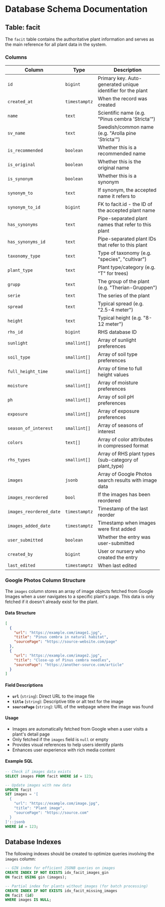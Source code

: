 # Database Schema Documentation

## Table: facit

The `facit` table contains the authoritative plant information and serves as the main reference for all plant data in the system.

### Columns

| Column | Type | Description |
|--------|------|-------------|
| `id` | `bigint` | Primary key. Auto-generated unique identifier for the plant |
| `created_at` | `timestamptz` | When the record was created |
| `name` | `text` | Scientific name (e.g. "Pinus cembra 'Stricta'") |
| `sv_name` | `text` | Swedish/common name (e.g. "Arolla pine 'Stricta'") |
| `is_recommended` | `boolean` | Whether this is a recommended name |
| `is_original` | `boolean` | Whether this is the original name |
| `is_synonym` | `boolean` | Whether this is a synonym |
| `synonym_to` | `text` | If synonym, the accepted name it refers to |
| `synonym_to_id` | `bigint` | FK to facit.id - the ID of the accepted plant name |
| `has_synonyms` | `text` | Pipe-separated plant names that refer to this plant |
| `has_synonyms_id` | `text` | Pipe-separated plant IDs that refer to this plant |
| `taxonomy_type` | `text` | Type of taxonomy (e.g. "species", "cultivar") |
| `plant_type` | `text` | Plant type/category (e.g. "T" for trees) |
| `grupp` | `text` | The group of the plant (e.g. "Therian-Gruppen") |
| `serie` | `text` | The series of the plant |
| `spread` | `text` | Typical spread (e.g. "2.5-4 meter") |
| `height` | `text` | Typical height (e.g. "8-12 meter") |
| `rhs_id` | `bigint` | RHS database ID |
| `sunlight` | `smallint[]` | Array of sunlight preferences |
| `soil_type` | `smallint[]` | Array of soil type preferences |
| `full_height_time` | `smallint[]` | Array of time to full height values |
| `moisture` | `smallint[]` | Array of moisture preferences |
| `ph` | `smallint[]` | Array of soil pH preferences |
| `exposure` | `smallint[]` | Array of exposure preferences |
| `season_of_interest` | `smallint[]` | Array of seasons of interest |
| `colors` | `text[]` | Array of color attributes in compressed format |
| `rhs_types` | `smallint[]` | Array of RHS plant types (sub-category of plant_type) |
| `images` | `jsonb` | Array of Google Photos search results with image data |
| `images_reordered` | `bool` | If the images has been reordered
| `images_reordered_date` | `timestamptz` | Timestamp of the last reorder |
| `images_added_date` | `timestamptz` | Timestamp when images were first added |
| `user_submitted` | `boolean` | Whether the entry was user-submitted |
| `created_by` | `bigint` | User or nursery who created the entry |
| `last_edited` | `timestamptz` | When last edited |

### Google Photos Column Structure

The `images` column stores an array of image objects fetched from Google Images when a user navigates to a specific plant's page. This data is only fetched if it doesn't already exist for the plant.

#### Data Structure

```json
[
  {
    "url": "https://example.com/image1.jpg",
    "title": "Pinus cembra in natural habitat",
    "sourcePage": "https://source-website.com/page"
  },
  {
    "url": "https://example.com/image2.jpg", 
    "title": "Close-up of Pinus cembra needles",
    "sourcePage": "https://another-source.com/article"
  }
]
```

#### Field Descriptions

- **`url`** (`string`): Direct URL to the image file
- **`title`** (`string`): Descriptive title or alt text for the image
- **`sourcePage`** (`string`): URL of the webpage where the image was found

#### Usage

- Images are automatically fetched from Google when a user visits a plant's detail page
- Only fetched if the `images` field is `null` or empty
- Provides visual references to help users identify plants
- Enhances user experience with rich media content

#### Example SQL

```sql
-- Check if images data exists
SELECT images FROM facit WHERE id = 123;

-- Update images with new data
UPDATE facit 
SET images = '[
  {
    "url": "https://example.com/image.jpg",
    "title": "Plant image",
    "sourcePage": "https://source.com"
  }
]'::jsonb
WHERE id = 123;
```

## Database Indexes

The following indexes should be created to optimize queries involving the `images` column:

```sql
-- GIN index for efficient JSONB queries on images
CREATE INDEX IF NOT EXISTS idx_facit_images_gin 
ON facit USING gin (images);

-- Partial index for plants without images (for batch processing)
CREATE INDEX IF NOT EXISTS idx_facit_missing_images 
ON facit (id) 
WHERE images IS NULL;
```
